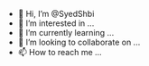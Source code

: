 - 👋 Hi, I’m @SyedShbi
- 👀 I’m interested in ...
- 🌱 I’m currently learning ...
- 💞️ I’m looking to collaborate on ...
- 📫 How to reach me ...

<!---
SyedShbi/SyedShbi is a ✨ special ✨ repository because its `README.md` (this file) appears on your GitHub profile.
You can click the Preview link to take a look at your changes.
--->
